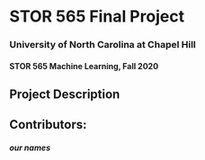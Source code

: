 # STOR 565 Final Project

### University of North Carolina at Chapel Hill
#### STOR 565 Machine Learning, Fall 2020

## Project Description

## Contributors:
##### our names

